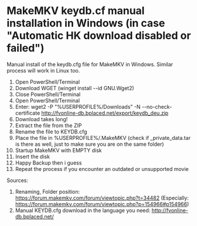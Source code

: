 # MakeMKV keydb.cf manual installation in Windows (in case "Automatic HK download disabled or failed")
Manual install of the keydb.cfg file for MakeMKV in Windows. Similar process will work in Linux too.

1. Open PowerShell/Terminal
2. Download WGET (winget install --id GNU.Wget2)
3. Close PowerShell/Terminal
4. Open PowerShell/Terminal
5. Enter: wget2 -P "%USERPROFILE%/Downloads" -N --no-check-certificate http://fvonline-db.bplaced.net/export/keydb_deu.zip
6. Download takes long!
7. Extract the file from the ZIP
8. Rename the file to KEYDB.cfg
9. Place the file in %USERPROFILE%/.MakeMKV (check if _private_data.tar is there as well, just to make sure you are on the same folder)
10. Startup MakeMKV with EMPTY disk
11. Insert the disk
12. Happy Backup then i guess
13. Repeat the process if you encounter an outdated or unsupported movie


Sources: 
1. Renaming, Folder position: https://forum.makemkv.com/forum/viewtopic.php?t=34482 (Especially: https://forum.makemkv.com/forum/viewtopic.php?p=154966#p154966)
2. Manual KEYDB.cfg download in the language you need: http://fvonline-db.bplaced.net/
